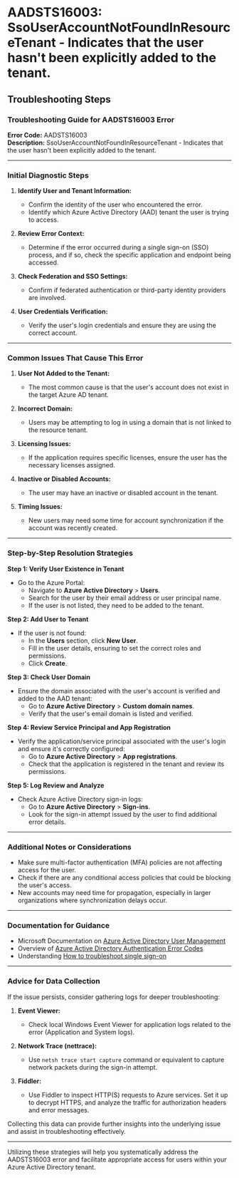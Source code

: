 # AADSTS16003: SsoUserAccountNotFoundInResourceTenant - Indicates that the user hasn't been explicitly added to the tenant.


## Troubleshooting Steps
### Troubleshooting Guide for AADSTS16003 Error

**Error Code:** AADSTS16003  
**Description:** SsoUserAccountNotFoundInResourceTenant - Indicates that the user hasn't been explicitly added to the tenant.

---

### Initial Diagnostic Steps

1. **Identify User and Tenant Information:**
   - Confirm the identity of the user who encountered the error.
   - Identify which Azure Active Directory (AAD) tenant the user is trying to access.

2. **Review Error Context:**
   - Determine if the error occurred during a single sign-on (SSO) process, and if so, check the specific application and endpoint being accessed.

3. **Check Federation and SSO Settings:**
   - Confirm if federated authentication or third-party identity providers are involved.

4. **User Credentials Verification:**
   - Verify the user's login credentials and ensure they are using the correct account.

---

### Common Issues That Cause This Error

1. **User Not Added to the Tenant:**
   - The most common cause is that the user's account does not exist in the target Azure AD tenant.

2. **Incorrect Domain:**
   - Users may be attempting to log in using a domain that is not linked to the resource tenant.

3. **Licensing Issues:**
   - If the application requires specific licenses, ensure the user has the necessary licenses assigned.

4. **Inactive or Disabled Accounts:**
   - The user may have an inactive or disabled account in the tenant.

5. **Timing Issues:**
   - New users may need some time for account synchronization if the account was recently created.

---

### Step-by-Step Resolution Strategies

**Step 1: Verify User Existence in Tenant**
- Go to the Azure Portal:
  - Navigate to **Azure Active Directory** > **Users**.
  - Search for the user by their email address or user principal name.
  - If the user is not listed, they need to be added to the tenant.

**Step 2: Add User to Tenant**
- If the user is not found:
  - In the **Users** section, click **New User**.
  - Fill in the user details, ensuring to set the correct roles and permissions.
  - Click **Create**.

**Step 3: Check User Domain**
- Ensure the domain associated with the user's account is verified and added to the AAD tenant:
  - Go to **Azure Active Directory** > **Custom domain names**.
  - Verify that the user's email domain is listed and verified.

**Step 4: Review Service Principal and App Registration**
- Verify the application/service principal associated with the user's login and ensure it's correctly configured:
  - Go to **Azure Active Directory** > **App registrations**.
  - Check that the application is registered in the tenant and review its permissions.

**Step 5: Log Review and Analyze**
- Check Azure Active Directory sign-in logs:
  - Go to **Azure Active Directory** > **Sign-ins**.
  - Look for the sign-in attempt issued by the user to find additional error details.

---

### Additional Notes or Considerations

- Make sure multi-factor authentication (MFA) policies are not affecting access for the user.
- Check if there are any conditional access policies that could be blocking the user's access.
- New accounts may need time for propagation, especially in larger organizations where synchronization delays occur.

---

### Documentation for Guidance

- Microsoft Documentation on [Azure Active Directory User Management](https://docs.microsoft.com/en-us/azure/active-directory/fundamentals/add-users-azure-active-directory)
- Overview of [Azure Active Directory Authentication Error Codes](https://docs.microsoft.com/en-us/azure/active-directory/develop/reference-aadsts-error-codes)
- Understanding [How to troubleshoot single sign-on](https://docs.microsoft.com/en-us/azure/active-directory/hybrid/tshoot-sso)

---

### Advice for Data Collection

If the issue persists, consider gathering logs for deeper troubleshooting:

1. **Event Viewer:**
   - Check local Windows Event Viewer for application logs related to the error (Application and System logs).

2. **Network Trace (nettrace):**
   - Use `netsh trace start capture` command or equivalent to capture network packets during the sign-in attempt.

3. **Fiddler:**
   - Use Fiddler to inspect HTTP(S) requests to Azure services. Set it up to decrypt HTTPS, and analyze the traffic for authorization headers and error messages.

Collecting this data can provide further insights into the underlying issue and assist in troubleshooting effectively.

---

Utilizing these strategies will help you systematically address the AADSTS16003 error and facilitate appropriate access for users within your Azure Active Directory tenant.